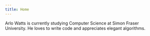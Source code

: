 ```yaml
---
title: Home
---
```


Arlo Watts is currently studying Computer Science at Simon Fraser University. He loves to write code and appreciates elegant algorithms.
